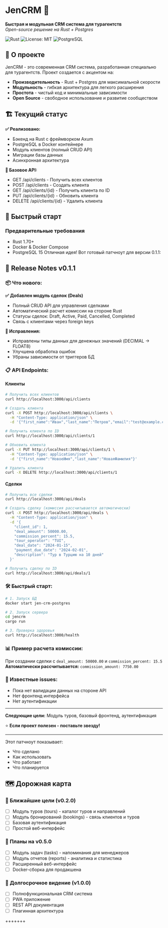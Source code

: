 # JenCRM 🚀

**Быстрая и модульная CRM система для турагентств**  
*Open-source решение на Rust + Postgres*

![Rust](https://img.shields.io/badge/Rust-1.70+-orange.svg)
![License: MIT](https://img.shields.io/badge/License-MIT-yellow.svg)
![PostgreSQL](https://img.shields.io/badge/PostgreSQL-15-blue.svg)

## 📖 О проекте

JenCRM - это современная CRM система, разработанная специально для турагентств. Проект создается с акцентом на:
- **Производительность** - Rust + Postgres для максимальной скорости
- **Модульность** - гибкая архитектура для легкого расширения
- **Простота** - чистый код и минимальные зависимости
- **Open Source** - свободное использование и развитие сообществом

## 🏗️ Текущий статус

**✅ Реализовано:**
- Бэкенд на Rust с фреймворком Axum
- PostgreSQL в Docker контейнере
- Модуль клиентов (полный CRUD API)
- Миграции базы данных
- Асинхронная архитектура

**🔧 Базовое API:**
- GET    /api/clients       - Получить всех клиентов
- POST   /api/clients       - Создать клиента
- GET    /api/clients/{id}  - Получить клиента по ID  
- PUT    /api/clients/{id}  - Обновить клиента
- DELETE /api/clients/{id}  - Удалить клиента

## 🚀 Быстрый старт

### Предварительные требования
- Rust 1.70+
- Docker & Docker Compose
- PostgreSQL 15
Отличная идея! Вот готовый патчноут для версии 0.1.1:

## 🚀 Release Notes v0.1.1

### 📦 Что нового:

**✅ Добавлен модуль сделок (Deals)**
- Полный CRUD API для управления сделками
- Автоматический расчет комиссии на стороне Rust
- Статусы сделок: Draft, Active, Paid, Cancelled, Completed  
- Связь с клиентами через foreign keys

**🔧 Исправления:**
- Исправлены типы данных для денежных значений (DECIMAL → FLOAT8)
- Улучшена обработка ошибок
- Убраны зависимости от триггеров БД

### 📋 API Endpoints:

#### Клиенты
```bash
# Получить всех клиентов
curl http://localhost:3000/api/clients

# Создать клиента
curl -X POST http://localhost:3000/api/clients \
  -H "Content-Type: application/json" \
  -d '{"first_name":"Иван","last_name":"Петров","email":"test@example.com"}'

# Получить клиента по ID
curl http://localhost:3000/api/clients/1

# Обновить клиента
curl -X PUT http://localhost:3000/api/clients/1 \
  -H "Content-Type: application/json" \
  -d '{"first_name":"НовоеИмя","last_name":"НоваяФамилия"}'

# Удалить клиента  
curl -X DELETE http://localhost:3000/api/clients/1
```

#### Сделки
```bash
# Получить все сделки
curl http://localhost:3000/api/deals

# Создать сделку (комиссия рассчитывается автоматически)
curl -X POST http://localhost:3000/api/deals \
  -H "Content-Type: application/json" \
  -d '{
    "client_id": 1,
    "deal_amount": 50000.00,
    "commission_percent": 15.5,
    "tour_operator": "TUI", 
    "deal_date": "2024-01-15",
    "payment_due_date": "2024-02-01",
    "description": "Тур в Турцию на 10 дней"
  }'

# Получить сделку по ID
curl http://localhost:3000/api/deals/1
```

### 🛠️ Быстрый старт:

```bash
# 1. Запуск БД
docker start jen-crm-postgres

# 2. Запуск сервера  
cd jencrm
cargo run

# 3. Проверка здоровья
curl http://localhost:3000/health
```

### 📊 Пример расчета комиссии:
При создании сделки с `deal_amount: 50000.00` и `commission_percent: 15.5`  
**Автоматически рассчитывается:** `commission_amount: 7750.00`

### 🐛 Известные issues:
- Пока нет валидации данных на стороне API
- Нет фронтенд интерфейса
- Нет аутентификации

---

**Следующие цели:** Модуль туров, базовый фронтенд, аутентификация

⭐ **Если проект полезен - поставьте звезду!**

---

Этот патчноут показывает:
- Что сделано
- Как использовать  
- Что работает
- Что планируется

## 🗺️ Дорожная карта

### 🎯 Ближайшие цели (v0.2.0)
- [ ] Модуль туров (tours) - каталог туров и направлений
- [ ] Модуль бронирований (bookings) - связь клиентов и туров
- [ ] Базовая аутентификация
- [ ] Простой веб-интерфейс

### 🚀 Планы на v0.5.0  
- [ ] Модуль задач (tasks) - напоминания для менеджеров
- [ ] Модуль отчетов (reports) - аналитика и статистика
- [ ] Расширенный веб-интерфейс
- [ ] Docker-сборка для продакшена

### 🌟 Долгосрочное видение (v1.0.0)
- [ ] Полнофункциональная CRM система
- [ ] PWA приложение
- [ ] REST API документация
- [ ] Плагинная архитектура

+++++++